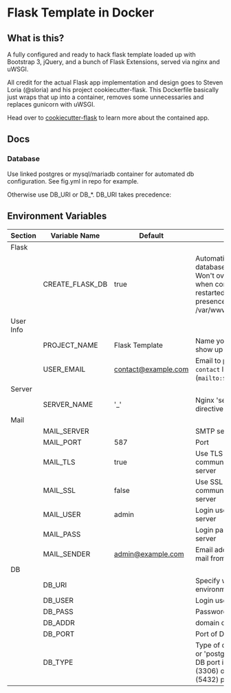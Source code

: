 
# Flask Template in Docker

## What is this?

A fully configured and ready to hack flask template loaded up with Bootstrap 3, jQuery, and a bunch of Flask Extensions, served via nginx and uWSGI.

All credit for the actual Flask app implementation and design goes to Steven Loria (@sloria) and his project cookiecutter-flask.
This Dockerfile basically just wraps that up into a container, removes some unnecessaries and replaces gunicorn with uWSGI.

Head over to [cookiecutter-flask](https://github.com/sloria/cookiecutter-flask) to learn more about the contained app.

## Docs

### Database

Use linked postgres or mysql/mariadb container for automated db configuration. 
See fig.yml in repo for example.

Otherwise use DB_URI or DB_*. DB_URI takes precedence:

## Environment Variables

| Section | Variable Name | Default | Details |
| --- | --- | --- | --- | 
| Flask | | | |
| | CREATE_FLASK_DB | true | Automatically create database tables for app. Won't overwrite your DB when container is restarted based on presence of /var/www/flask/.bootstrap |
| User Info | | | |
| | PROJECT_NAME | Flask Template | Name you would like to show up in the templates |
| | USER_EMAIL | contact@example.com | Email to provide in the `contact` link (`mailto:$USER_EMAIL`) |
| Server | | | |
| | SERVER_NAME | '_' | Nginx 'server_name' directive. |
| Mail | | | |
| | MAIL_SERVER | | SMTP server |
| | MAIL_PORT | 587 | Port |
| | MAIL_TLS | true | Use TLS for communication with mail server |
| | MAIL_SSL | false | Use SSL for communication with mail server |
| | MAIL_USER | admin | Login username for SMTP server |
| | MAIL_PASS | | Login password for SMTP server |
| | MAIL_SENDER | admin@example.com | Email address to send mail from |
| DB | | | |
| | DB_URI | | Specify whole URI in one environment variable |
| | DB_USER | | Login user for DB |
| | DB_PASS | | Password for user@db |
| | DB_ADDR | | domain or IP of DB |
| | DB_PORT | | Port of DB |
| | DB_TYPE | | Type of database, 'mysql' or 'postgresql'. Optional if DB port is standard mysql (3306) or postgres (5432) port |

